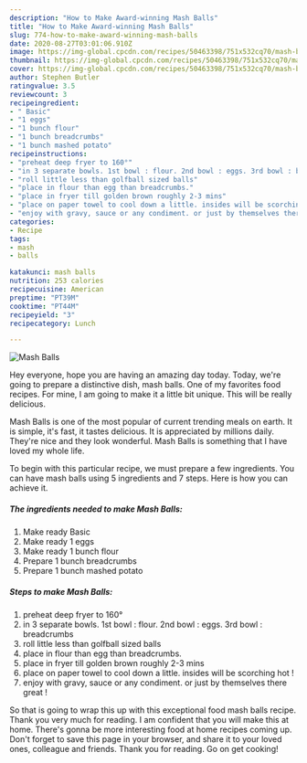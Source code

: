 ```yaml
---
description: "How to Make Award-winning Mash Balls"
title: "How to Make Award-winning Mash Balls"
slug: 774-how-to-make-award-winning-mash-balls
date: 2020-08-27T03:01:06.910Z
image: https://img-global.cpcdn.com/recipes/50463398/751x532cq70/mash-balls-recipe-main-photo.jpg
thumbnail: https://img-global.cpcdn.com/recipes/50463398/751x532cq70/mash-balls-recipe-main-photo.jpg
cover: https://img-global.cpcdn.com/recipes/50463398/751x532cq70/mash-balls-recipe-main-photo.jpg
author: Stephen Butler
ratingvalue: 3.5
reviewcount: 3
recipeingredient:
- " Basic"
- "1 eggs"
- "1 bunch flour"
- "1 bunch breadcrumbs"
- "1 bunch mashed potato"
recipeinstructions:
- "preheat deep fryer to 160°"
- "in 3 separate bowls. 1st bowl : flour. 2nd bowl : eggs. 3rd bowl : breadcrumbs"
- "roll little less than golfball sized balls"
- "place in flour than egg than breadcrumbs."
- "place in fryer till golden brown roughly 2-3 mins"
- "place on paper towel to cool down a little. insides will be scorching hot !"
- "enjoy with gravy, sauce or any condiment. or just by themselves there great !"
categories:
- Recipe
tags:
- mash
- balls

katakunci: mash balls 
nutrition: 253 calories
recipecuisine: American
preptime: "PT39M"
cooktime: "PT44M"
recipeyield: "3"
recipecategory: Lunch

---
```



![Mash Balls](https://img-global.cpcdn.com/recipes/50463398/751x532cq70/mash-balls-recipe-main-photo.jpg)

Hey everyone, hope you are having an amazing day today. Today, we're going to prepare a distinctive dish, mash balls. One of my favorites food recipes. For mine, I am going to make it a little bit unique. This will be really delicious.



Mash Balls is one of the most popular of current trending meals on earth. It is simple, it's fast, it tastes delicious. It is appreciated by millions daily. They're nice and they look wonderful. Mash Balls is something that I have loved my whole life.


To begin with this particular recipe, we must prepare a few ingredients. You can have mash balls using 5 ingredients and 7 steps. Here is how you can achieve it.

<!--inarticleads1-->

##### The ingredients needed to make Mash Balls:

1. Make ready  Basic
1. Make ready 1 eggs
1. Make ready 1 bunch flour
1. Prepare 1 bunch breadcrumbs
1. Prepare 1 bunch mashed potato




<!--inarticleads2-->

##### Steps to make Mash Balls:

1. preheat deep fryer to 160°
1. in 3 separate bowls. 1st bowl : flour. 2nd bowl : eggs. 3rd bowl : breadcrumbs
1. roll little less than golfball sized balls
1. place in flour than egg than breadcrumbs.
1. place in fryer till golden brown roughly 2-3 mins
1. place on paper towel to cool down a little. insides will be scorching hot !
1. enjoy with gravy, sauce or any condiment. or just by themselves there great !




So that is going to wrap this up with this exceptional food mash balls recipe. Thank you very much for reading. I am confident that you will make this at home. There's gonna be more interesting food at home recipes coming up. Don't forget to save this page in your browser, and share it to your loved ones, colleague and friends. Thank you for reading. Go on get cooking!
